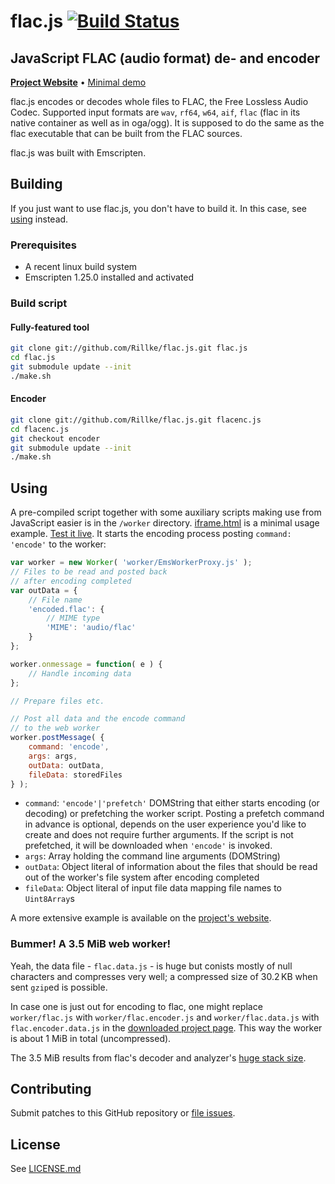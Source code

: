 # flac.js [![Build Status](https://travis-ci.org/Rillke/flac.js.svg?branch=master)](https://travis-ci.org/Rillke/flac.js)

## JavaScript FLAC (audio format) de- and encoder

[**Project Website**](https://blog.rillke.com/flac.js/) • [Minimal demo](https://rawgit.com/Rillke/flac.js/master/iframe.html)

flac.js encodes or decodes whole files to FLAC, the Free Lossless Audio Codec. Supported input formats are `wav`, `rf64`, `w64`, `aif`, `flac` (flac in its native container as well as in oga/ogg). It is supposed to do the same as the flac executable that can be built from the FLAC sources.

flac.js was built with Emscripten.

## Building
If you just want to use flac.js, you don't have to build it. In this case, see [using](#using) instead.

### Prerequisites
- A recent linux build system
- Emscripten 1.25.0 installed and activated

### Build script
#### Fully-featured tool
```bash
git clone git://github.com/Rillke/flac.js.git flac.js
cd flac.js
git submodule update --init
./make.sh
```

#### Encoder
```bash
git clone git://github.com/Rillke/flac.js.git flacenc.js
cd flacenc.js
git checkout encoder
git submodule update --init
./make.sh
```

## Using
A pre-compiled script together with some auxiliary scripts making use from JavaScript easier is in the `/worker` directory.
[iframe.html](iframe.html) is a minimal usage example. [Test it live](https://rawgit.com/Rillke/flac.js/master/iframe.html). It starts the encoding process posting `command: 'encode'` to the worker:
```JavaScript
var worker = new Worker( 'worker/EmsWorkerProxy.js' );
// Files to be read and posted back
// after encoding completed
var outData = {
	// File name
	'encoded.flac': {
		// MIME type
		'MIME': 'audio/flac'
	}
};

worker.onmessage = function( e ) {
	// Handle incoming data
};

// Prepare files etc.

// Post all data and the encode command
// to the web worker
worker.postMessage( {
	command: 'encode',
	args: args,
	outData: outData,
	fileData: storedFiles
} );
```

- `command`: `'encode'|'prefetch'` DOMString that either starts encoding (or decoding) or prefetching the worker script. Posting a prefetch command in advance is optional, depends on the user experience you'd like to create and does not require further arguments. If the script is not prefetched, it will be downloaded when `'encode'` is invoked.
- `args`: Array holding the command line arguments (DOMString)
- `outData`: Object literal of information about the files that should be read out of the worker's file system after encoding completed
- `fileData`: Object literal of input file data mapping file names to `Uint8Array`s

A more extensive example is available on the [project's website](https://blog.rillke.com/flac.js/).

### Bummer! A 3.5 MiB web worker!
Yeah, the data file - `flac.data.js` - is huge but conists mostly of null characters and compresses very well; a compressed size of 30.2 KB when sent `gzip`ed is possible.

In case one is just out for encoding to flac, one might replace `worker/flac.js` with `worker/flac.encoder.js` and `worker/flac.data.js` with `flac.encoder.data.js` in the [downloaded project page](https://github.com/Rillke/flac.js/zipball/gh-pages). This way the worker is about 1 MiB in total (uncompressed).

The 3.5 MiB results from flac's decoder and analyzer's [huge stack size](http://lists.xiph.org/pipermail/flac-dev/2015-January/005420.html).

## Contributing
Submit patches to this GitHub repository or [file issues](https://github.com/Rillke/flac.js/issues).

## License
See [LICENSE.md](LICENSE.md)
